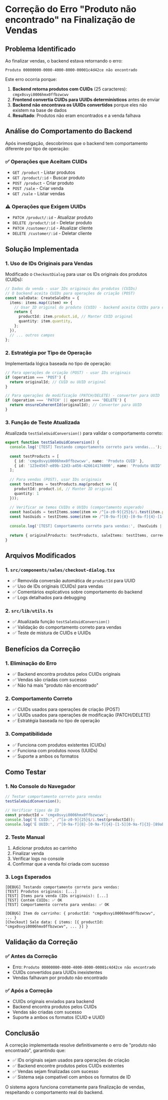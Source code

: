 # Correção do Erro "Produto não encontrado" na Finalização de Vendas

## Problema Identificado

Ao finalizar vendas, o backend estava retornando o erro:
```
Produto 00000000-0000-4000-8000-00001c4d42ce não encontrado
```

Este erro ocorria porque:

1. **Backend retorna produtos com CUIDs** (25 caracteres): `cmgx0svyi0006hmx0ffbzwcwv`
2. **Frontend convertia CUIDs para UUIDs determinísticos** antes de enviar
3. **Backend não encontrava os UUIDs convertidos** porque eles não existem na base de dados
4. **Resultado**: Produtos não eram encontrados e a venda falhava

## Análise do Comportamento do Backend

Após investigação, descobrimos que o backend tem comportamento diferente por tipo de operação:

### ✅ **Operações que Aceitam CUIDs**
- `GET /product` - Listar produtos
- `GET /product/:id` - Buscar produto
- `POST /product` - Criar produto
- `POST /sale` - Criar venda
- `GET /sale` - Listar vendas

### ⚠️ **Operações que Exigem UUIDs**
- `PATCH /product/:id` - Atualizar produto
- `DELETE /product/:id` - Deletar produto
- `PATCH /customer/:id` - Atualizar cliente
- `DELETE /customer/:id` - Deletar cliente

## Solução Implementada

### 1. Uso de IDs Originais para Vendas

Modificado o `CheckoutDialog` para usar os IDs originais dos produtos (CUIDs):

```typescript
// Dados da venda - usar IDs originais dos produtos (CUIDs)
// O backend aceita CUIDs para operações de criação (POST)
const saleData: CreateSaleDto = {
  items: items.map((item) => {
    // Usar ID original do produto (CUID) - backend aceita CUIDs para criação
    return {
      productId: item.product.id, // Manter CUID original
      quantity: item.quantity,
    };
  }),
  // ... outros campos
};
```

### 2. Estratégia por Tipo de Operação

Implementada lógica baseada no tipo de operação:

```typescript
// Para operações de criação (POST) - usar IDs originais
if (operation === 'POST') {
  return originalId; // CUID ou UUID original
}

// Para operações de modificação (PATCH/DELETE) - converter para UUID
if (operation === 'PATCH' || operation === 'DELETE') {
  return ensureCoherentId(originalId); // Converter para UUID
}
```

### 3. Função de Teste Atualizada

Atualizada `testSaleUuidConversion()` para validar o comportamento correto:

```typescript
export function testSaleUuidConversion() {
  console.log('[TEST] Testando comportamento correto para vendas...');
  
  const testProducts = [
    { id: 'cmgx0svyi0006hmx0ffbzwcwv', name: 'Produto CUID' },
    { id: '123e4567-e89b-12d3-a456-426614174000', name: 'Produto UUID' }
  ];
  
  // Para vendas (POST), usar IDs originais
  const testItems = testProducts.map(product => ({
    productId: product.id, // Manter ID original
    quantity: 1
  }));
  
  // Verificar se temos CUIDs e UUIDs (comportamento esperado)
  const hasCuids = testItems.some(item => /^[a-z0-9]{25}$/i.test(item.productId));
  const hasUuids = testItems.some(item => /^[0-9a-f]{8}-[0-9a-f]{4}-[1-5][0-9a-f]{3}-[89ab][0-9a-f]{3}-[0-9a-f]{12}$/i.test(item.productId));
  
  console.log('[TEST] Comportamento correto para vendas:', (hasCuids || hasUuids) ? '✅ OK' : '❌ FALHA');
  
  return { originalProducts: testProducts, saleItems: testItems, correctBehavior: hasCuids || hasUuids };
}
```

## Arquivos Modificados

### 1. `src/components/sales/checkout-dialog.tsx`
- ✅ Removida conversão automática de `productId` para UUID
- ✅ Uso de IDs originais (CUIDs) para vendas
- ✅ Comentários explicativos sobre comportamento do backend
- ✅ Logs detalhados para debugging

### 2. `src/lib/utils.ts`
- ✅ Atualizada função `testSaleUuidConversion()`
- ✅ Validação do comportamento correto para vendas
- ✅ Teste de mistura de CUIDs e UUIDs

## Benefícios da Correção

### 1. **Eliminação do Erro**
- ✅ Backend encontra produtos pelos CUIDs originais
- ✅ Vendas são criadas com sucesso
- ✅ Não há mais "produto não encontrado"

### 2. **Comportamento Correto**
- ✅ CUIDs usados para operações de criação (POST)
- ✅ UUIDs usados para operações de modificação (PATCH/DELETE)
- ✅ Estratégia baseada no tipo de operação

### 3. **Compatibilidade**
- ✅ Funciona com produtos existentes (CUIDs)
- ✅ Funciona com produtos novos (UUIDs)
- ✅ Suporte a ambos os formatos

## Como Testar

### 1. No Console do Navegador
```javascript
// Testar comportamento correto para vendas
testSaleUuidConversion();

// Verificar tipos de ID
const productId = 'cmgx0svyi0006hmx0ffbzwcwv';
console.log('É CUID:', /^[a-z0-9]{25}$/i.test(productId));
console.log('É UUID:', /^[0-9a-f]{8}-[0-9a-f]{4}-[1-5][0-9a-f]{3}-[89ab][0-9a-f]{3}-[0-9a-f]{12}$/i.test(productId));
```

### 2. Teste Manual
1. Adicionar produtos ao carrinho
2. Finalizar venda
3. Verificar logs no console
4. Confirmar que a venda foi criada com sucesso

### 3. Logs Esperados
```
[DEBUG] Testando comportamento correto para vendas:
[TEST] Produtos originais: [...]
[TEST] Items para venda (IDs originais): [...]
[TEST] Contém CUIDs: ✅ OK
[TEST] Comportamento correto para vendas: ✅ OK

[DEBUG] Item do carrinho: { productId: "cmgx0svyi0006hmx0ffbzwcwv", ... }
[Checkout] Sale data: { items: [{ productId: "cmgx0svyi0006hmx0ffbzwcwv", ... }] }
```

## Validação da Correção

### ✅ **Antes da Correção**
- Erro: `Produto 00000000-0000-4000-8000-00001c4d42ce não encontrado`
- CUIDs convertidos para UUIDs inexistentes
- Vendas falhavam por produto não encontrado

### ✅ **Após a Correção**
- CUIDs originais enviados para backend
- Backend encontra produtos pelos CUIDs
- Vendas são criadas com sucesso
- Suporte a ambos os formatos (CUID e UUID)

## Conclusão

A correção implementada resolve definitivamente o erro de "produto não encontrado", garantindo que:

- ✅ IDs originais sejam usados para operações de criação
- ✅ Backend encontre produtos pelos CUIDs existentes
- ✅ Vendas sejam finalizadas com sucesso
- ✅ Sistema seja compatível com ambos os formatos de ID

O sistema agora funciona corretamente para finalização de vendas, respeitando o comportamento real do backend.
